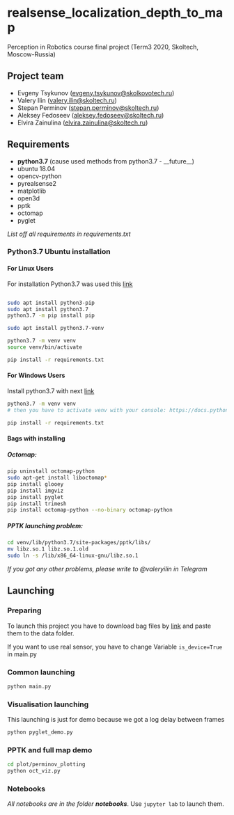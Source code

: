 # realsense_localization_depth_to_map

Perception in Robotics course final project (Term3 2020, Skoltech, Moscow-Russia)

## Project team
- Evgeny Tsykunov (evgeny.tsykunov@skolkovotech.ru)
- Valery Ilin (valery.ilin@skoltech.ru)
- Stepan Perminov (stepan.perminov@skoltech.ru)
- Aleksey Fedoseev (aleksey.fedoseev@skoltech.ru)
- Elvira Zainulina (elvira.zainulina@skoltech.ru)


## Requirements
- **python3.7** (cause used methods from python3.7 - \_\_future__)
- ubuntu 18.04
- opencv-python
- pyrealsense2
- matplotlib
- open3d
- pptk
- octomap
- pyglet

*List off all requirements in requirements.txt*

### Python3.7 Ubuntu installation
#### For Linux Users

For installation Python3.7 was used this [link](https://stackoverflow.com/questions/54633657/how-to-install-pip-for-python-3-7-on-ubuntu-18)
```bash

sudo apt install python3-pip
sudo apt install python3.7
python3.7 -m pip install pip

sudo apt install python3.7-venv

python3.7 -m venv venv 
source venv/bin/activate

pip install -r requirements.txt
```
#### For Windows Users

Install python3.7 with next [link](https://www.python.org/downloads/)
```bash
python3.7 -m venv venv 
# then you have to activate venv with your console: https://docs.python.org/3/library/venv.html

pip install -r requirements.txt
```

#### Bags with installing
##### Octomap:
```bash
pip uninstall octomap-python
sudo apt-get install liboctomap*
pip install glooey
pip install imgviz
pip install pyglet
pip install trimesh
pip install octomap-python --no-binary octomap-python
```
##### PPTK launching problem:
```bash
cd venv/lib/python3.7/site-packages/pptk/libs/
mv libz.so.1 libz.so.1.old
sudo ln -s /lib/x86_64-linux-gnu/libz.so.1
```
*If you got any other problems, please write to @valeryilin in Telegram*
## Launching
### Preparing
To launch this project you have to download bag files by [link](https://drive.google.com/open?id=1mgudOdZlnPuyCJGJV6N4l2ZX7HhZN2hI) and paste them to the data folder.

If you want to use real sensor, you have to change Variable ```is_device=True``` in main.py

### Common launching
```bash
python main.py
```

### Visualisation launching
This launching is just for demo because we got a log delay between frames
```bash
python pyglet_demo.py
```
### PPTK and full map demo
```bash
cd plot/perminov_plotting
python oct_viz.py
```

### Notebooks
*All notebooks are in the folder **notebooks***. Use ```jupyter lab``` to launch them.
